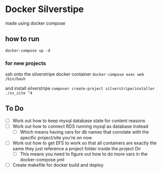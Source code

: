 # Docker Silverstipe

made using docker compose

## how to run 
```docker-compose up -d```

### for new projects
ssh onto the silverstripe docker container
```docker-compose exec web /bin/bash```

and install silverstripe
```composer create-project silverstripe/installer ./ss_site ^4```

## To Do
- [ ] Work out how to keep mysql database state for content reasons
- [ ] Work out how to connect RDS running mysql as database instead
	- [ ] Which means having vars for db names that corrolate with the specific project/site you're on now
- [ ] Work out how to get EFS to work so that all containers are exactly the same they just reference a project folder inside the project Dir
	- [ ] This means you need to figure out how to do more vars in the docker-compose.yml
- [ ] Create makefile for docker build and deploy
